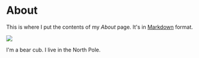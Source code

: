 # About

This is where I put the contents of my *About* page. It's in [Markdown](https://guides.github.com/features/mastering-markdown/) format.

![](https://cdn.nlark.com/yuque/0/2022/jpeg/1360497/1663732183143-d5a0b6e9-3a68-472f-90eb-c47cc4a6fd75.jpeg?x-oss-process=image%2Fresize%2Cw_426%2Climit_0)

I'm a bear cub. I live in the North Pole.
